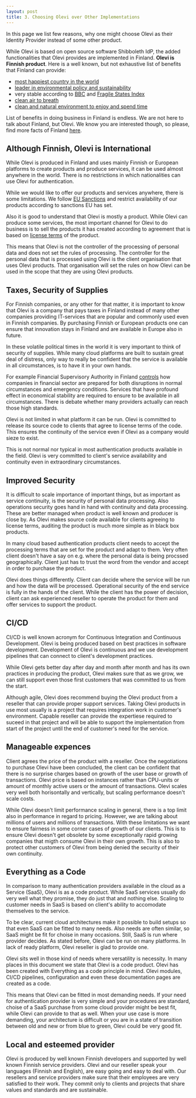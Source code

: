 ```yaml
---
layout: post
title: 3. Choosing Olevi over Other Implementations
---
```

In this page we list few reasons, why one might choose Olevi as their Identity Provider instead of some other product.

While Olevi is based on open source software Shibboleth IdP, the added functionalities that Olevi provides are implemented in Finland. **Olevi is Finnish product**. Here is a well known, but not exhaustive list of benefits that Finland can provide:

* [most happiest country in the world](https://www.bbc.com/news/world-europe-56457295)
* [leader in environmental policy and sustainability](https://www.oecd.org/environment/country-reviews/oecd-environmental-performance-reviews-finland-2021-d73547b7-en.htm)
* very stable according to [BBC](https://www.bbc.com/news/world-europe-17288360) and [Fragile States Index](https://toolbox.finland.fi/life-society/country-ranking-stable-nation/)
* [clean air to breath](https://www.visitfinland.com/en/articles/finnish-air-and-benefits/)
* [clean and natural environment to enjoy and spend time](https://www.nationalparks.fi)

List of benefits in doing business in Finland is endless. We are not here to talk about Finland, but Olevi. We know you are interested though, so please, find more facts of Finland [here](https://toolbox.finland.fi).

## Although Finnish, Olevi is International

While Olevi is produced in Finland and uses mainly Finnish or European platforms to create products and produce services, it can be used almost anywhere in the world. There is no restrictions in which nationalities can use Olevi for authentication.

While we would like to offer our products and services anywhere, there is some limitations. We follow [EU Sanctions](https://finance.ec.europa.eu/eu-and-world/sanctions-restrictive-measures/overview-sanctions-and-related-resources_en) and restrict availability of our products according to sanctions EU has set.

Also it is good to understand that Olevi is mostly a product. While Olevi can produce some services, the most important channel for Olevi to do business is to sell the products it has created according to agreement that is based on [license terms](https://www.olevi.fi/Olevi-License-Terms.md) of the product.

This means that Olevi is not the controller of the processing of personal data and does not set the rules of processing. The controller for the personal data that is processed using Olevi is the client organisation that uses Olevi products. That organisation will set the rules on how Olevi can be used in the scope that they are using Olevi products.


## Taxes, Security of Supplies 

For Finnish companies, or any other for that matter, it is important to know that Olevi is a company that pays taxes in Finland instead of many other companies providing IT-services that are popular and commonly used even in Finnish companies. By purchasing Finnish or European products one can ensure that innovation stays in Finland and are available in Europe also in future.

In these volatile political times in the world it is very important to think of security of supplies. While many cloud platforms are built to sustain great deal of distress, only way to really be confident that the service is available in all circumstances, is to have it in your own hands.

For example Financial Supervisory Authority in Finland [controls](https://www.finanssivalvonta.fi/en/regulation/preparedness/) how companies in financial sector are prepared for both disruptions in normal circumstances and emergency conditions. Services that have profound effect in economical stability are required to ensure to be available in all circumstances. There is debate whether many providers actually can reach those high standards.

Olevi is not limited in what platform it can be run. Olevi is committed to release its source code to clients that agree to license terms of the code. This ensures the continuity of the service even if Olevi as a company would sieze to exist.

This is not normal nor typical in most authentication products available in the field. Olevi is very committed to client's service availability and continuity even in extraordinary circumstances.

## Improved Security

It is difficult to scale importance of important things, but as important as service continuity, is the security of personal data processing. Also operations security goes hand in hand with continuity and data processing. These are better managed when product is well known and producer is close by. As Olevi makes source code available for clients agreeing to license terms, auditing the product is much more simple as in black box products.

In many cloud based authentication products client needs to accept the processing terms that are set for the product and adapt to them. Very often client doesn't have a say on e.g. where the personal data is being procssed geographically. Client just has to trust the word from the vendor and accept in order to purchase the product.

Olevi does things differently. Client can decide where the service will be run and how the data will be processed. Operational security of the end service is fully in the hands of the client. While the client has the power of decision, client can ask experienced reseller to operate the product for them and offer services to support the product.

## CI/CD

CI/CD is well known acronym for Continuous Integration and Continuous Development. Olevi is being produced based on best practices in software development. Development of Olevi is continuous and we use development pipelines that can connect to client's development practices.

While Olevi gets better day after day and month after month and has its own practices in producing the product, Olevi makes sure that as we grow, we can still support even those first customers that was committed to us from the start.

Although agile, Olevi does recommend buying the Olevi product from a reseller that can provide proper support services. Taking Olevi products in use most usually is a project that requires integration work in customer's environment. Capable reseller can provide the expertiese required to suceed in that project and will be able to support the implementation from start of the project until the end of customer's need for the service.

## Manageable expences

Client agrees the price of the product with a reseller. Once the negotiations to purchase Olevi have been concluded, the client can be confident that there is no surprise charges based on growth of the user base or growth of transactions. Olevi price is based on instances rather than CPU-units or amount of monthly active users or the amount of transactions. Olevi scales very well both horisontally and vertically, but scaling performance doesn't scale costs.

While Olevi doesn't limit performance scaling in general, there is a top limit also in performance in regard to pricing. However, we are talking about millions of users and millions of transactions. With these limitations we want to ensure fairness in some corner cases of growth of our clients. This is to ensure Olevi doesn't get obsolete by some exceptionally rapid growing companies that migth consume Olevi in their own growth. This is also to protect other customers of Olevi from being denied the security of their own continuity.

## Everything as a Code

In comparison to many authentication providers available in the cloud as a Service (SaaS), Olevi is as a code product. While SaaS services usually do very well what they promise, they do just that and nothing else. Scaling to customer needs in SaaS is based on client's ability to accomodate themselves to the service. 

To be clear, current cloud architectures make it possible to build setups so that even SaaS can be fitted to many needs. Also needs are often similar, so SaaS might be fit for choise in many occasions. Still, SaaS is run where provider decides. As stated before, Olevi can be run on many platforms. In lack of ready platform, Olevi reseller is glad to provide one.

Olevi sits well in those kind of needs where versatility is necessity. In many places in this document we state that Olevi is a code product. Olevi has been created with Everything as a code principle in mind. Olevi modules, CI/CD pipelines, configuration and even these documentation pages are created as a code.

This means that Olevi can be fitted in most demanding needs. If your need for authentication provider is very simple and your procedures are standard, choise of a SaaS purchase from some cloud provider might be best fit, while Olevi can provide to that as well. When your use case is more demanding, your architecture is difficult or you are in a state of transition between old and new or from blue to green, Olevi could be very good fit.

## Local and esteemed provider

Olevi is produced by well known Finnish developers and supported by well known Finnish service providers. Olevi and our reseller speak your languages (Finnish and English), are easy going and easy to deal with. Our resellers and service providers make sure that their employees are very satisfied to their work. They commit only to clients and projects that share values and standards and are sustainable.
